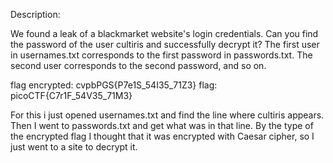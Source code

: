 Description:

We found a leak of a blackmarket website's login credentials. Can you find the password of the user cultiris and successfully decrypt it?
The first user in usernames.txt corresponds to the first password in passwords.txt. The second user corresponds to the second password, and so on.


flag encrypted: cvpbPGS{P7e1S_54I35_71Z3}
flag: picoCTF{C7r1F_54V35_71M3}

For this i just opened usernames.txt and find the line where cultiris appears. Then I went to passwords.txt and get what was in that line.
By the type of the encrypted flag I thought that it was encrypted with Caesar cipher, so I just went to a site to decrypt it.
